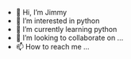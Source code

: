 - 👋 Hi, I’m Jimmy
- 👀 I’m interested in python
- 🌱 I’m currently learning python
- 💞️ I’m looking to collaborate on ...
- 📫 How to reach me ...

<!---
Jimmy is a ✨ special ✨ repository because its `README.md` (this file) appears on your GitHub profile.
You can click the Preview link to take a look at your changes.
--->
